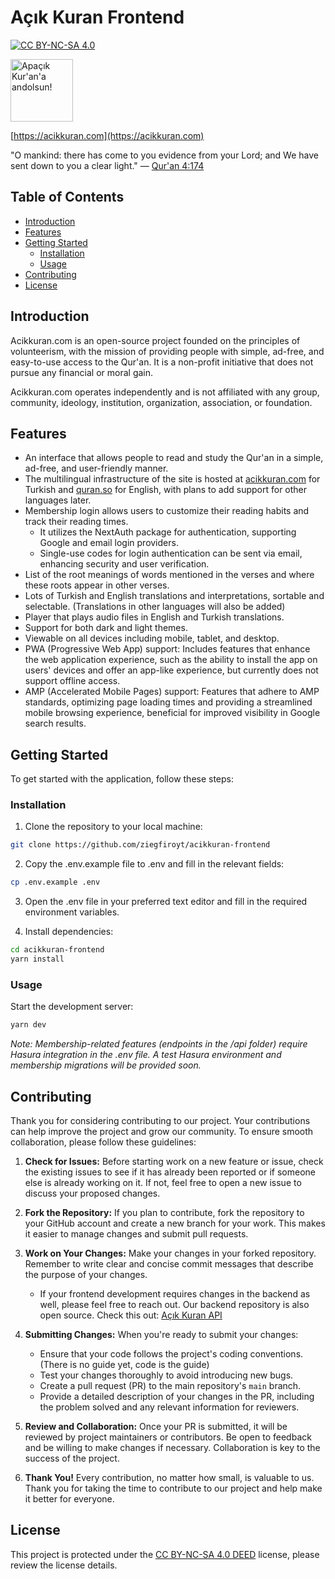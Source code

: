 # Açık Kuran Frontend

[![CC BY-NC-SA 4.0][cc-by-nc-sa-shield]][cc-by-nc-sa]

[cc-by-nc-sa]: http://creativecommons.org/licenses/by-nc-sa/4.0/
[cc-by-nc-sa-image]: https://licensebuttons.net/l/by-nc-sa/4.0/88x31.png
[cc-by-nc-sa-shield]: https://img.shields.io/badge/License-CC%20BY--NC--SA%204.0-lightgrey.svg

<img src="https://raw.githubusercontent.com/ziegfiroyt/acikkuran-api/main/logo.png" width="100" alt="Apaçık Kur'an'a andolsun!">

[https://acikkuran.com](https://acikkuran.com)

"O mankind: there has come to you evidence from your Lord; and We have sent down to you a clear light."
— [Qur'an 4:174](https://quran.so/4/174)

## Table of Contents

- [Introduction](#introduction)
- [Features](#features)
- [Getting Started](#getting-started)
  - [Installation](#installation)
  - [Usage](#usage)
- [Contributing](#contributing)
- [License](#license)

## Introduction

Acikkuran.com is an open-source project founded on the principles of volunteerism, with the mission of providing people with simple, ad-free, and easy-to-use access to the Qur'an. It is a non-profit initiative that does not pursue any financial or moral gain.

Acikkuran.com operates independently and is not affiliated with any group, community, ideology, institution, organization, association, or foundation.

## Features

- An interface that allows people to read and study the Qur'an in a simple, ad-free, and user-friendly manner.
- The multilingual infrastructure of the site is hosted at [acikkuran.com](https://acikkuran.com) for Turkish and [quran.so](https://quran.so) for English, with plans to add support for other languages later.
- Membership login allows users to customize their reading habits and track their reading times.
  - It utilizes the NextAuth package for authentication, supporting Google and email login providers.
  - Single-use codes for login authentication can be sent via email, enhancing security and user verification.
- List of the root meanings of words mentioned in the verses and where these roots appear in other verses.
- Lots of Turkish and English translations and interpretations, sortable and selectable. (Translations in other languages will also be added)
- Player that plays audio files in English and Turkish translations.
- Support for both dark and light themes.
- Viewable on all devices including mobile, tablet, and desktop.
- PWA (Progressive Web App) support: Includes features that enhance the web application experience, such as the ability to install the app on users' devices and offer an app-like experience, but currently does not support offline access.
- AMP (Accelerated Mobile Pages) support: Features that adhere to AMP standards, optimizing page loading times and providing a streamlined mobile browsing experience, beneficial for improved visibility in Google search results.

## Getting Started

To get started with the application, follow these steps:

### Installation

1. Clone the repository to your local machine:

```bash
git clone https://github.com/ziegfiroyt/acikkuran-frontend
```

2. Copy the .env.example file to .env and fill in the relevant fields:

```bash
cp .env.example .env
```

3. Open the .env file in your preferred text editor and fill in the required environment variables.

4. Install dependencies:

```bash
cd acikkuran-frontend
yarn install
```

### Usage

Start the development server:

```bash
yarn dev
```

_Note: Membership-related features (endpoints in the /api folder) require Hasura integration in the .env file. A test Hasura environment and membership migrations will be provided soon._

## Contributing

Thank you for considering contributing to our project. Your contributions can help improve the project and grow our community. To ensure smooth collaboration, please follow these guidelines:

1. **Check for Issues:** Before starting work on a new feature or issue, check the existing issues to see if it has already been reported or if someone else is already working on it. If not, feel free to open a new issue to discuss your proposed changes.

2. **Fork the Repository:** If you plan to contribute, fork the repository to your GitHub account and create a new branch for your work. This makes it easier to manage changes and submit pull requests.

3. **Work on Your Changes:** Make your changes in your forked repository. Remember to write clear and concise commit messages that describe the purpose of your changes.

   - If your frontend development requires changes in the backend as well, please feel free to reach out. Our backend repository is also open source. Check this out: [Açık Kuran API](https://github.com/ziegfiroyt/acikkuran-api)

4. **Submitting Changes:** When you're ready to submit your changes:

   - Ensure that your code follows the project's coding conventions. (There is no guide yet, code is the guide)
   - Test your changes thoroughly to avoid introducing new bugs.
   - Create a pull request (PR) to the main repository's `main` branch.
   - Provide a detailed description of your changes in the PR, including the problem solved and any relevant information for reviewers.

5. **Review and Collaboration:** Once your PR is submitted, it will be reviewed by project maintainers or contributors. Be open to feedback and be willing to make changes if necessary. Collaboration is key to the success of the project.

6. **Thank You!** Every contribution, no matter how small, is valuable to us. Thank you for taking the time to contribute to our project and help make it better for everyone.

## License

This project is protected under the [CC BY-NC-SA 4.0 DEED](https://creativecommons.org/licenses/by-nc-sa/4.0/) license, please review the license details.
